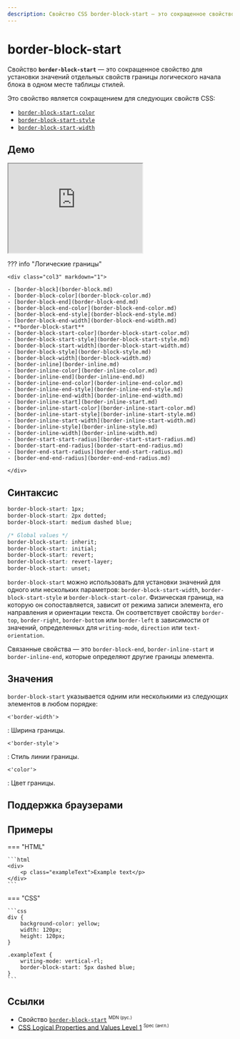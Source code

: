```yaml
---
description: Свойство CSS border-block-start — это сокращенное свойство для установки значений отдельных свойств границы логического начала блока в одном месте таблицы стилей.
---
```


# border-block-start

Свойство **`border-block-start`** — это сокращенное свойство для установки значений отдельных свойств границы логического начала блока в одном месте таблицы стилей.

Это свойство является сокращением для следующих свойств CSS:

-   [`border-block-start-color`](border-block-start-color.md)
-   [`border-block-start-style`](border-block-start-style.md)
-   [`border-block-start-width`](border-block-start-width.md)

## Демо

<iframe class="interactive is-default-height" height="200" src="https://interactive-examples.mdn.mozilla.net/pages/css/border-block-start.html" title="MDN Web Docs Interactive Example" loading="lazy" data-readystate="complete"></iframe>

??? info "Логические границы"

    <div class="col3" markdown="1">

    - [border-block](border-block.md)
    - [border-block-color](border-block-color.md)
    - [border-block-end](border-block-end.md)
    - [border-block-end-color](border-block-end-color.md)
    - [border-block-end-style](border-block-end-style.md)
    - [border-block-end-width](border-block-end-width.md)
    - **border-block-start**
    - [border-block-start-color](border-block-start-color.md)
    - [border-block-start-style](border-block-start-style.md)
    - [border-block-start-width](border-block-start-width.md)
    - [border-block-style](border-block-style.md)
    - [border-block-width](border-block-width.md)
    - [border-inline](border-inline.md)
    - [border-inline-color](border-inline-color.md)
    - [border-inline-end](border-inline-end.md)
    - [border-inline-end-color](border-inline-end-color.md)
    - [border-inline-end-style](border-inline-end-style.md)
    - [border-inline-end-width](border-inline-end-width.md)
    - [border-inline-start](border-inline-start.md)
    - [border-inline-start-color](border-inline-start-color.md)
    - [border-inline-start-style](border-inline-start-style.md)
    - [border-inline-start-width](border-inline-start-width.md)
    - [border-inline-style](border-inline-style.md)
    - [border-inline-width](border-inline-width.md)
    - [border-start-start-radius](border-start-start-radius.md)
    - [border-start-end-radius](border-start-end-radius.md)
    - [border-end-start-radius](border-end-start-radius.md)
    - [border-end-end-radius](border-end-end-radius.md)

    </div>

## Синтаксис

```css
border-block-start: 1px;
border-block-start: 2px dotted;
border-block-start: medium dashed blue;

/* Global values */
border-block-start: inherit;
border-block-start: initial;
border-block-start: revert;
border-block-start: revert-layer;
border-block-start: unset;
```

`border-block-start` можно использовать для установки значений для одного или нескольких параметров: `border-block-start-width`, `border-block-start-style` и `border-block-start-color`. Физическая граница, на которую он сопоставляется, зависит от режима записи элемента, его направления и ориентации текста. Он соответствует свойству `border-top`, `border-right`, `border-bottom` или `border-left` в зависимости от значений, определенных для `writing-mode`, `direction` или `text-orientation`.

Связанные свойства — это `border-block-end`, `border-inline-start` и `border-inline-end`, которые определяют другие границы элемента.

## Значения

`border-block-start` указывается одним или несколькими из следующих элементов в любом порядке:

`<'border-width'>`

: Ширина границы.

`<'border-style'>`

: Стиль линии границы.

`<'color'>`

: Цвет границы.

## Поддержка браузерами

<p class="ciu_embed" data-feature="mdn-css__properties__border-block-start" data-periods="future_1,current,past_1,past_2" data-accessible-colours="false"></p>

## Примеры

=== "HTML"

    ```html
    <div>
    	<p class="exampleText">Example text</p>
    </div>
    ```

=== "CSS"

    ```css
    div {
    	background-color: yellow;
    	width: 120px;
    	height: 120px;
    }

    .exampleText {
    	writing-mode: vertical-rl;
    	border-block-start: 5px dashed blue;
    }
    ```

## Ссылки

-   Свойство [`border-block-start`](https://developer.mozilla.org/ru/docs/Web/CSS/border-block-start) <sup><small>MDN (рус.)</small></sup>
-   [CSS Logical Properties and Values Level 1](https://w3c.github.io/csswg-drafts/css-logical/#border-shorthands) <sup><small>Spec (англ.)</small></sup>
